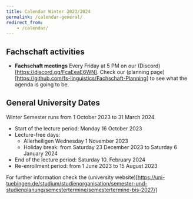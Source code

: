 ```yaml
---
title: Calendar Winter 2023/2024
permalink: /calendar-general/
redirect_from:
    - /calendar/
---
```


## Fachschaft activities

- **Fachschaft meetings** Every Friday at 5 PM on our (Discord)[https://discord.gg/FcaEeaE6WN]. Check our (planning page)[https://github.com/fs-linguistics/Fachschaft-Planning] to see what the agenda is going to be.

## General University Dates

Winter Semester runs from 1 October 2023 to 31 March 2024.

- Start of the lecture period: Monday 16 October 2023
- Lecture-free days:
    - Allerheiligen Wednesday 1 November 2023
    - Holiday break: from Saturday 23 December 2023 to Saturday 6 January 2024
- End of the lecture period: Saturday 10. February 2024
- Re-enrollment period: from 1 June 2023 to 15 August 2023

For further information check the (university website)[https://uni-tuebingen.de/studium/studienorganisation/semester-und-studienplanung/semestertermine/semestertermine-bis-2027/] 



